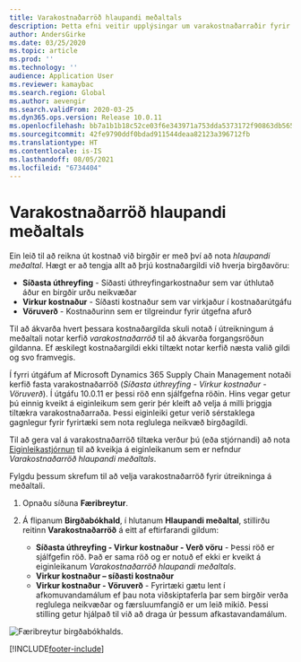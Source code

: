 ```yaml
---
title: Varakostnaðarröð hlaupandi meðaltals
description: Þetta efni veitir upplýsingar um varakostnaðarraðir fyrir útreikninga á meðaltal í Microsoft Dynamics 365 Supply Chain Management.
author: AndersGirke
ms.date: 03/25/2020
ms.topic: article
ms.prod: ''
ms.technology: ''
audience: Application User
ms.reviewer: kamaybac
ms.search.region: Global
ms.author: aevengir
ms.search.validFrom: 2020-03-25
ms.dyn365.ops.version: Release 10.0.11
ms.openlocfilehash: bb7a1b1b18c52ce03f6e343971a753dda5373172f90863db565f769269f47a6d
ms.sourcegitcommit: 42fe9790ddf0bdad911544deaa82123a396712fb
ms.translationtype: HT
ms.contentlocale: is-IS
ms.lasthandoff: 08/05/2021
ms.locfileid: "6734404"
---
```

# <a name="moving-average-fallback-cost-sequence"></a>Varakostnaðarröð hlaupandi meðaltals

Ein leið til að reikna út kostnað við birgðir er með því að nota _hlaupandi meðaltal_. Hægt er að tengja allt að þrjú kostnaðargildi við hverja birgðavöru:

- **Síðasta úthreyfing** - Síðasti úthreyfingarkostnaður sem var úthlutað áður en birgðir urðu neikvæðar
- **Virkur kostnaður** - Síðasti kostnaður sem var virkjaður í kostnaðarútgáfu
- **Vöruverð** - Kostnaðurinn sem er tilgreindur fyrir útgefna afurð

Til að ákvarða hvert þessara kostnaðargilda skuli notað í útreikningum á meðaltali notar kerfið _varakostnaðarröð_ til að ákvarða forgangsröðun gildanna. Ef æskilegt kostnaðargildi ekki tiltækt notar kerfið næsta valið gildi og svo framvegis.

Í fyrri útgáfum af Microsoft Dynamics 365 Supply Chain Management notaði kerfið fasta varakostnaðarröð (_Síðasta úthreyfing - Virkur kostnaður - Vöruverð_). Í útgáfu 10.0.11 er þessi röð enn sjálfgefna röðin. Hins vegar getur þú einnig kveikt á eiginleikum sem gerir þér kleift að velja á milli þriggja tiltækra varakostnaðarraða. Þessi eiginleiki getur verið sérstaklega gagnlegur fyrir fyrirtæki sem nota reglulega neikvæð birgðagildi.

Til að gera val á varakostnaðarröð tiltæka verður þú (eða stjórnandi) að nota [Eiginleikastjórnun](../../fin-ops-core/fin-ops/get-started/feature-management/feature-management-overview.md) til að kveikja á eiginleikanum sem er nefndur _Varakostnaðarröð hlaupandi meðaltals_.

Fylgdu þessum skrefum til að velja varakostnaðarröð fyrir útreikninga á meðaltali.

1. Opnaðu síðuna **Færibreytur**.
2. Á flipanum **Birgðabókhald**, í hlutanum **Hlaupandi meðaltal**, stillirðu reitinn **Varakostnaðarröð** á eitt af eftirfarandi gildum:

    - **Síðasta úthreyfing - Virkur kostnaður - Verð vöru** - Þessi röð er sjálfgefin röð. Það er sama röð og er notuð ef ekki er kveikt á eiginleikanum _Varakostnaðarröð hlaupandi meðaltals_.
    - **Virkur kostnaður – síðasti kostnaður**
    - **Virkur kostnaður - Vöruverð** - Fyrirtæki gætu lent í afkomuvandamálum ef þau nota viðskiptaferla þar sem birgðir verða reglulega neikvæðar og færsluumfangið er um leið mikið. Þessi stilling getur hjálpað til við að draga úr þessum afkastavandamálum.

![Færibreytur birgðabókhalds.](media/inventory-accounting-parameters.png "Færibreytur birgðabókhalds")


[!INCLUDE[footer-include](../../includes/footer-banner.md)]